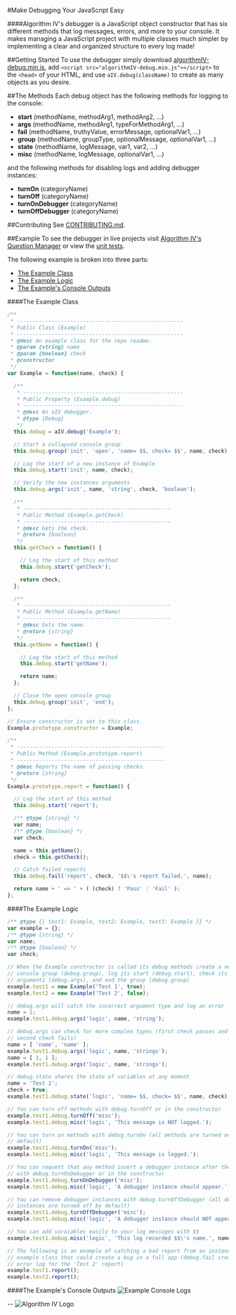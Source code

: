 #Make Debugging Your JavaScript Easy

####Algorithm IV's debugger is a JavaScript object constructor that has six different methods that log messages, errors, and more to your console. It makes managing a JavaScript project with multiple classes much simpler by implementing a clear and organized structure to every log made!

##Getting Started
To use the debugger simply download [algorithmIV-debug.min.js](https://github.com/imaginate/algorithmIV-javascript-debugger/tree/master/src/algorithmIV-debug.min.js), add ```<script src="algorithmIV-debug.min.js"></script>``` to the ```<head>``` of your HTML, and use ```aIV.debug(className)``` to create as many objects as you desire. 

##The Methods
Each debug object has the following methods for logging to the console:
- **start** (methodName, methodArg1, methodArg2, ...)
- **args** (methodName, methodArg1, typeForMethodArg1, ...)
- **fail** (methodName, truthyValue, errorMessage, optionalVar1, ...)
- **group** (methodName, groupType, optionalMessage, optionalVar1, ...)
- **state** (methodName, logMessage, var1, var2, ...)
- **misc** (methodName, logMessage, optionalVar1, ...)

and the following methods for disabling logs and adding debugger instances:
- **turnOn** (categoryName)
- **turnOff** (categoryName)
- **turnOnDebugger** (categoryName)
- **turnOffDebugger** (categoryName)

##Contributing
See [CONTRIBUTING.md](https://github.com/imaginate/algorithmIV-javascript-debugger/tree/master/CONTRIBUTING.md).

##Example
To see the debugger in live projects visit [Algorithm IV's Question Manager](https://github.com/imaginate/algorithmIV-question-manager/tree/version1.1.0/tests/pre-compiled-app) or view the [unit tests](https://github.com/imaginate/algorithmIV-javascript-debugger/tree/master/tests/pre-compiled-tests/classes/Tests.js).

The following example is broken into three parts:
- [The Example Class](#class)
- [The Example Logic](#logic)
- [The Example's Console Outputs](#output)

####<a name="class"></a>The Example Class
```javascript
/**
 * -----------------------------------------------------
 * Public Class (Example)
 * -----------------------------------------------------
 * @desc An example class for the repo readme.
 * @param {string} name
 * @param {boolean} check
 * @constructor
 */
var Example = function(name, check) {

  /**
   * ---------------------------------------------------
   * Public Property (Example.debug)
   * ---------------------------------------------------
   * @desc An aIV debugger.
   * @type {Debug}
   */
  this.debug = aIV.debug('Example');

  // Start a collapsed console group
  this.debug.group('init', 'open', 'name= $$, check= $$', name, check);

  // Log the start of a new instance of Example
  this.debug.start('init', name, check);

  // Verify the new instances arguments 
  this.debug.args('init', name, 'string', check, 'boolean');

  /**
   * ----------------------------------------------- 
   * Public Method (Example.getCheck)
   * -----------------------------------------------
   * @desc Gets the check.
   * @return {boolean}
   */
  this.getCheck = function() {

    // Log the start of this method
    this.debug.start('getCheck');

    return check;
  };

  /**
   * ----------------------------------------------- 
   * Public Method (Example.getName)
   * -----------------------------------------------
   * @desc Gets the name.
   * @return {string}
   */
  this.getName = function() {

    // Log the start of this method
    this.debug.start('getName');

    return name;
  };

  // Close the open console group
  this.debug.group('init', 'end');
};

// Ensure constructor is set to this class.
Example.prototype.constructor = Example;

/**
 * ----------------------------------------------- 
 * Public Method (Example.prototype.report)
 * -----------------------------------------------
 * @desc Reports the name of passing checks.
 * @return {string}
 */
Example.prototype.report = function() {

  // Log the start of this method
  this.debug.start('report');

  /** @type {string} */
  var name;
  /** @type {boolean} */
  var check;

  name = this.getName();
  check = this.getCheck();

  // Catch failed reports 
  this.debug.fail('report', check, '$$\'s report failed.', name);

  return name + ' => ' + ( (check) ? 'Pass' : 'Fail' );
};
```
####<a name="logic"></a>The Example Logic
```javascript
/** @type {{ test1: Example, test2: Example, test3: Example }} */
var example = {};
/** @type {string} */
var name;
/** @type {boolean} */
var check;

// When the Example constructor is called its debug methods create a new
// console group (debug.group), log its start (debug.start), check its
// arguments (debug.args), and end the group (debug.group)
example.test1 = new Example('Test 1', true);
example.test2 = new Example('Test 2', false);

// debug.args will catch the incorrect argument type and log an error
name = 1;
example.test1.debug.args('logic', name, 'string');

// debug.args can check for more complex types (first check passes and the
// second check fails)
name = [ 'name', 'name' ];
example.test1.debug.args('logic', name, 'strings');
name = [ 1, 1 ];
example.test1.debug.args('logic', name, 'strings');

// debug.state shares the state of variables at any moment
name = 'Test 1';
check = true;
example.test1.debug.state('logic', 'name= $$, check= $$', name, check);

// You can turn off methods with debug.turnOff or in the constructor
example.test1.debug.turnOff('misc');
example.test1.debug.misc('logic', 'This message is NOT logged.');

// You can turn on methods with debug.turnOn (all methods are turned on by
// default)
example.test1.debug.turnOn('misc');
example.test1.debug.misc('logic', 'This message is logged.');

// You can request that any method insert a debugger instance after their logs
// with debug.turnOnDebugger or in the constructor
example.test1.debug.turnOnDebugger('misc');
example.test1.debug.misc('logic', 'A debugger instance should appear.');

// You can remove debugger instances with debug.turnOffDebugger (all debugger
// instances are turned off by default)
example.test1.debug.turnOffDebugger('misc');
example.test1.debug.misc('logic', 'A debugger instance should NOT appear.');

// You can add varaiables easily to your log messages with $$
example.test1.debug.misc('logic', 'This log recorded $$\'s name.', name);

// The following is an example of catching a bad report from an instance of the
// example class that could create a bug in a full app (debug.fail creates an
// error log for the 'Test 2' report)
example.test1.report();
example.test2.report();
```
####<a name="output"></a>The Example's Console Outputs
![Example Console Logs](https://github.com/imaginate/algorithmIV-javascript-debugger/tree/master/example/console-logs-screenshot.jpg)

--
![Algorithm IV Logo](http://www.algorithmiv.com/images/aIV-logo.png)
